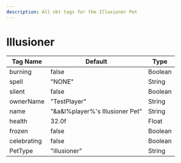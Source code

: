 ```yaml
---
description: All nbt tags for the Illusioner Pet
---
```



# Illusioner

| Tag Name     | Default                                                            | Type                                         |
| - | - | - |
| burning | false | Boolean |
| spell | "NONE" | String |
| silent | false | Boolean |
| ownerName | "TestPlayer" | String |
| name | "&a&l%player%'s Illusioner Pet" | String |
| health | 32.0f | Float |
| frozen | false | Boolean |
| celebrating | false | Boolean |
| PetType | "illusioner" | String |

